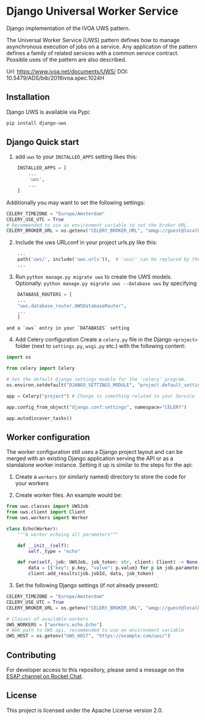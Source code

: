 # Django Universal Worker Service

Django implementation of the IVOA UWS pattern.

The Universal Worker Service (UWS) pattern defines how to manage asynchronous execution of jobs on a service. Any application of the pattern defines a family of related services with a common service contract. Possible uses of the pattern are also described.

Url: https://www.ivoa.net/documents/UWS/
DOI: 10.5479/ADS/bib/2016ivoa.spec.1024H

## Installation

Django UWS is available via Pypi:

```bash
pip install django-uws
```

## Django Quick start

1. add `uws` to your `INSTALLED_APPS` setting likes this:
```python
    INSTALLED_APPS = [
        ...
        'uws',
        ...
    ]
```
Additionally you may want to set the following settings:
```python
CELERY_TIMEZONE = "Europe/Amsterdam"
CELERY_USE_UTC = True
# Recommended to use an environment variable to set the broker URL.
CELERY_BROKER_URL = os.getenv("CELERY_BROKER_URL", "amqp://guest@localhost:5672")
```

2. Include the uws URLconf in your project urls.py like this:
```python
    ...
    path('uws/', include('uws.urls')),  # 'uws/' can be replaced by the name of your service if necessary.
    ...
```

3. Run `python manage.py migrate uws` to create the UWS models.
    Optionally: `python manage.py migrate uws --database uws` by specifying
```python
    DATABASE_ROUTERS = [
    ...
    "uws.database_router.UWSDatabaseRouter",
    ...
    ]
```
    and a `uws` entry in your `DATABASES` setting


4. Add Celery configuration
    Create a `celery.py` file in the Django `<project>` folder (next to `settings.py`, `wsgi.py` etc.) with the following content:
```python
import os

from celery import Celery

# Set the default Django settings module for the 'celery' program.
os.environ.setdefault("DJANGO_SETTINGS_MODULE", "project.default_settings")

app = Celery("project") # Change to something related to your Service

app.config_from_object("django.conf:settings", namespace="CELERY")

app.autodiscover_tasks()

```

## Worker configuration

The worker configuration still uses a Django project layout and can be merged with an existing Django application serving the API or as a standalone worker instance. Setting it up is similar to the steps for the api:

1. Create a `workers` (or similarly named) directory to store the code for your workers

2. Create worker files. An example would be:
```python
from uws.classes import UWSJob
from uws.client import Client
from uws.workers import Worker

class Echo(Worker):
    """A worker echoing all parameters"""

    def __init__(self):
        self._type = "echo"

    def run(self, job: UWSJob, job_token: str, client: Client) -> None:
        data = [{"key": p.key, "value": p.value} for p in job.parameters]
        client.add_results(job.jobId, data, job_token)
```

3. Set the following Django settings (if not already present):
```python
CELERY_TIMEZONE = "Europe/Amsterdam"
CELERY_USE_UTC = True
CELERY_BROKER_URL = os.getenv("CELERY_BROKER_URL", "amqp://guest@localhost:5672")

# Classes of available workers
UWS_WORKERS = ["workers.echo.Echo"]
# Web path to UWS api, recommended to use an environment variable
UWS_HOST = os.getenv("UWS_HOST", "https://example.com/uws/")
```

## Contributing

For developer access to this repository, please send a message on the [ESAP channel on Rocket Chat](https://chat.escape2020.de/channel/esap).

## License

This project is licensed under the Apache License version 2.0.
